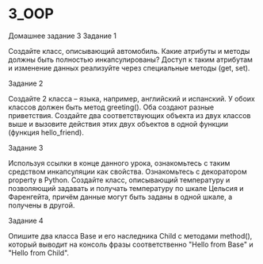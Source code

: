 # 3_OOP
Домашнее задание 3
Задание 1 

Создайте класс, описывающий автомобиль. Какие атрибуты и методы должны быть полностью инкапсулированы? Доступ к таким атрибутам и изменение данных реализуйте через специальные методы (get, set). 

Задание 2 

Создайте 2 класса – языка, например, английский и испанский. У обоих классов должен быть метод greeting(). Оба создают разные приветствия. Создайте два соответствующих объекта из двух классов выше и вызовите действия этих двух объектов в одной функции (функция hello_friend). 

Задание 3 

Используя ссылки в конце данного урока, ознакомьтесь с таким средством инкапсуляции как свойства. Ознакомьтесь с декоратором property в Python. Создайте класс, описывающий температуру и позволяющий задавать и получать температуру по шкале Цельсия и Фаренгейта, причём данные могут быть заданы в одной шкале, а получены в другой.

Задание 4

Опишите два класса Base и его наследника Child с методами method(), который выводит на консоль фразы соответственно "Hello from Base" и "Hello from Child".
